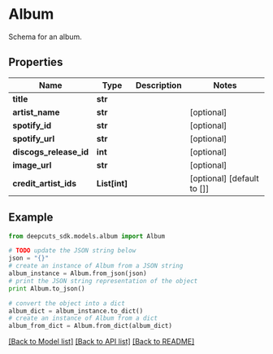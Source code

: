 # Album

Schema for an album.

## Properties
Name | Type | Description | Notes
------------ | ------------- | ------------- | -------------
**title** | **str** |  |
**artist_name** | **str** |  | [optional]
**spotify_id** | **str** |  | [optional]
**spotify_url** | **str** |  | [optional]
**discogs_release_id** | **int** |  | [optional]
**image_url** | **str** |  | [optional]
**credit_artist_ids** | **List[int]** |  | [optional] [default to []]

## Example

```python
from deepcuts_sdk.models.album import Album

# TODO update the JSON string below
json = "{}"
# create an instance of Album from a JSON string
album_instance = Album.from_json(json)
# print the JSON string representation of the object
print Album.to_json()

# convert the object into a dict
album_dict = album_instance.to_dict()
# create an instance of Album from a dict
album_from_dict = Album.from_dict(album_dict)
```
[[Back to Model list]](../README.md#documentation-for-models) [[Back to API list]](../README.md#documentation-for-api-endpoints) [[Back to README]](../README.md)
